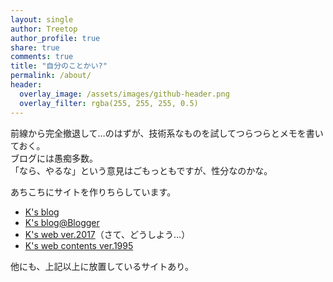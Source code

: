 ```yaml
---
layout: single
author: Treetop
author_profile: true
share: true
comments: true
title: "自分のことかい?"
permalink: /about/
header:
  overlay_image: /assets/images/github-header.png
  overlay_filter: rgba(255, 255, 255, 0.5)
---
```

前線から完全撤退して…のはずが、技術系なものを試してつらつらとメモを書いておく。  
ブログには愚痴多数。  
「なら、やるな」という意見はごもっともですが、性分なのかな。

あちこちにサイトを作りちらしています。

- [K's blog](https://blog.treetop.to)
- [K's blog@Blogger](https://blogger.treetop.to/)
- [K's web ver.2017](https://2017.treetop.to/)（さて、どうしよう…）
- [K's web contents ver.1995](http://treetop.webcrow.jp)

他にも、上記以上に放置しているサイトあり。
